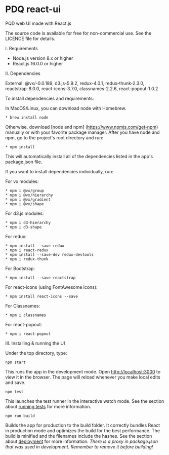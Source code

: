   # PDQ react-ui

  PQD web UI made with React.js

  The source code is available for free for non-commercial use.
  See the LICENCE file for details.

  I. Requirements

   * Node.js version 8.x or higher
   * React.js 16.0.0 or higher

  II. Dependencies

  External: @vx/-0.0.189, d3.js-5.9.2, redux-4.0.1, redux-thunk-2.3.0, reactstrap-8.0.0, react-icons-3.7.0, classnames-2.2.6, react-popout-1.0.2

  To install dependencies and requirements:

  In MacOS/Linux, you can download node with Homebrew.

    * brew install node

  Otherwise, download [node and npm] (https://www.npmjs.com/get-npm) manually or
  with your favorite package manager. After you have node and npm, go to the
  project's root directory and run:

    * npm install

  This will automatically install all of the dependencies listed in the app's
  package.json file.

  If you want to install dependencies individually, run:

  For vx modules:

    * npm i @vx/group
    * npm i @vx/hierarchy
    * npm i @vx/gradient
    * npm i @vx/shape

  For d3.js modules:

    * npm i d3-hierarchy
    * npm i d3-shape

  For redux:

    * npm install --save redux
    * npm i react-redux
    * npm install --save-dev redux-devtools
    * npm i redux-thunk

  For Bootstrap:

    * npm install --save reactstrap

  For react-icons (using FontAwesome icons):

    * npm install react-icons --save

  For Classnames:

    * npm i classnames

  For react-popout:

    * npm i react-popout

  III. Installing & running the UI

  Under the top directory, type:

  	npm start

  This runs the app in the development mode.
  Open [http://localhost:3000](http://localhost:3000) to view it in the browser.
  The page will reload whenever you make local edits and save.

    npm test

  This launches the test runner in the interactive watch mode.
  See the section about [running tests](https://facebook.github.io/create-react-app/docs/running-tests) for more information.

    npm run build

  Builds the app for production to the build folder.
  It correctly bundles React in production mode and optimizes the build for the best performance.
  The build is minified and the filenames include the hashes.
  See the section about [deployment](https://facebook.github.io/create-react-app/docs/deployment) for more information.
  *There is a proxy in package.json that was used in development. Remember to remove it before building!*
